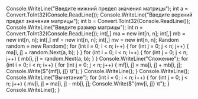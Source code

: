 Console.WriteLine("Введите нижний предел значения матрицы");
int a = Convert.ToInt32(Console.ReadLine());
Console.WriteLine("Введите верхний предел значения матрицы");
int b = Convert.ToInt32(Console.ReadLine());
Console.WriteLine("Введите размер матрицы");
int n = Convert.ToInt32(Console.ReadLine());
int[,] ma = new int[n, n];
int[,] mb = new int[n, n];
int[,] mf = new int[n, n];
int[,] mv = new int[n, n];
Random random = new Random();
for (int i = 0; i < n; i++)
{
    for (int j = 0; j < n; j++)
    {
        ma[i, j] = random.Next(a, b);
    }
}
for (int i = 0; i < n; i++)
{
    for (int j = 0; j < n; j++)
    {
        mb[i, j] = random.Next(a, b);
    }
}
Console.WriteLine("Сложение");
for (int i = 0; i < n; i++)
{
    for (int j = 0; j < n; j++)
    {
        mf[i, j] = ma[i, j] + mb[i, j];
        Console.Write($"{mf[i, j]} \t");
    }
    Console.WriteLine();
}
Console.WriteLine();
Console.WriteLine("Вычетание");
for (int i = 0; i < n; i++)
{
    for (int j = 0; j < n; j++)
    {
        mv[i, j] = ma[i, j] - mb[i, j];
        Console.Write($"{mv[i, j]} \t");
    }
    Console.WriteLine();
}

